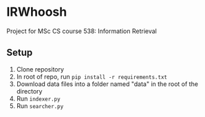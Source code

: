 # IRWhoosh

Project for MSc CS course 538: Information Retrieval

## Setup

1) Clone repository
2) In root of repo, run `pip install -r requirements.txt`
3) Download data files into a folder named "data" in the root of the directory
4) Run `indexer.py`
5) Run `searcher.py`
